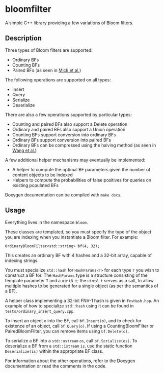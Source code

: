 # bloomfilter
A simple C++ library providing a few variations of Bloom filters.

## Description

Three types of Bloom filters are supported:

- Ordinary BFs
- Counting BFs
- Paired BFs (as seen in [Mick et al.][1])

The following operations are supported on all types:

- Insert
- Query
- Serialize
- Deserialize

There are also a few operations supported by particular types:

- Counting and paired BFs also support a Delete operation
- Ordinary and paired BFs also support a Union operation
- Counting BFs support conversion into ordinary BFs
- Ordinary BFs support conversion into paired BFs
- Ordinary BFs can be compressed using the halving method (as seen in [Wang et al.][2])

A few additional helper mechanisms may eventually be implemented:

- A helper to compute the optimal BF parameters given the number of content objects to be indexed
- Helpers to compute the probabilities of false positives for queries on existing populated BFs

Doxygen documentation can be compiled with `make docs`.

## Usage

Everything lives in the namespace `bloom`.

These classes are templated, so you must specify the type of the object you are indexing when you instantiate a Bloom filter. For example:

    OrdinaryBloomFilter<std::string> bf(4, 32);

This creates an ordinary BF with 4 hashes and a 32-bit array, capable of indexing strings.

You must specialize `std::hash` for `HashParams<T>` for each type `T` you wish to construct a BF for. The `HashParams` type is a structure consisting of the template parameter `T` and a `uint8_t`; the `uint8_t` serves as a salt, to allow multiple hashes to be generated for a single object (as per the semantics of a BF).

A helper class implementing a 32-bit FNV-1 hash is given in `FnvHash.hpp`. An example of how to specialize `std::hash` using it can be found in `tests/ordinary_insert_query.cpp`.

To insert an object `o` into the BF, call `bf.Insert(o)`, and to check for existence of an object, call `bf.Query(o)`. If using a CountingBloomFilter or PairedBloomFilter, you can remove items using `bf.Delete(o)`.

To serialize a BF into a `std::ostream` `os`, call `bf.Serialize(os)`. To deserialize a BF from a `std::istream` `is`, use the static function `Deserialize(is)` within the appropriate BF class.

For information about the other operations, refer to the Doxygen documentation or read the comments in the code.

[1]: http://dl.acm.org/citation.cfm?id=2984375 "MuNCC: Multi-hop Neighborhood Collaborative Caching in Information Centric Networks"
[2]: http://ieeexplore.ieee.org/document/6193507/ "Advertising cached contents in the control plane; Necessity and feasibility"
